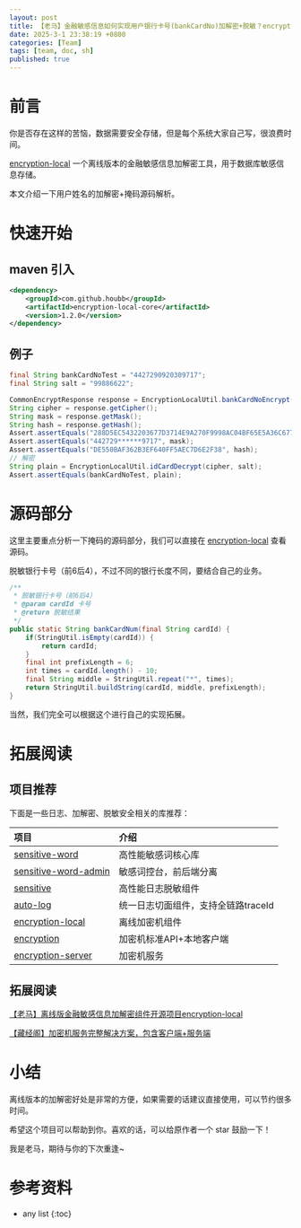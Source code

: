```yaml
---
layout: post
title: 【老马】金融敏感信息如何实现用户银行卡号(bankCardNo)加解密+脱敏？encryption-local 使用及源码介绍
date: 2025-3-1 23:38:19 +0800
categories: [Team]
tags: [team, doc, sh]
published: true
---
```


# 前言

你是否存在这样的苦恼，数据需要安全存储，但是每个系统大家自己写，很浪费时间。

[encryption-local](https://github.com/houbb/encryption-local) 一个离线版本的金融敏感信息加解密工具，用于数据库敏感信息存储。

本文介绍一下用户姓名的加解密+掩码源码解析。

# 快速开始 

## maven 引入 

```xml
<dependency>
    <groupId>com.github.houbb</groupId>
    <artifactId>encryption-local-core</artifactId>
    <version>1.2.0</version>
</dependency>
```

## 例子

```java
final String bankCardNoTest = "4427290920309717";
final String salt = "99886622";

CommonEncryptResponse response = EncryptionLocalUtil.bankCardNoEncrypt(bankCardNoTest, salt);
String cipher = response.getCipher();
String mask = response.getMask();
String hash = response.getHash();
Assert.assertEquals("288D5EC5432203677D3714E9A270F9998AC04BF65E5A36C6773187A4239D05EE", cipher);
Assert.assertEquals("442729******9717", mask);
Assert.assertEquals("DE550BAF362B3EF640FF5AEC7D6E2F38", hash);
// 解密
String plain = EncryptionLocalUtil.idCardDecrypt(cipher, salt);
Assert.assertEquals(bankCardNoTest, plain);
```

# 源码部分

这里主要重点分析一下掩码的源码部分，我们可以直接在 [encryption-local](https://github.com/houbb/encryption-local) 查看源码。

脱敏银行卡号（前6后4），不过不同的银行长度不同，要结合自己的业务。

```java
/**
 * 脱敏银行卡号（前6后4）
 * @param cardId 卡号
 * @return 脱敏结果
 */
public static String bankCardNum(final String cardId) {
    if(StringUtil.isEmpty(cardId)) {
        return cardId;
    }
    final int prefixLength = 6;
    int times = cardId.length() - 10;
    final String middle = StringUtil.repeat("*", times);
    return StringUtil.buildString(cardId, middle, prefixLength);
}
```

当然，我们完全可以根据这个进行自己的实现拓展。

# 拓展阅读

## 项目推荐

下面是一些日志、加解密、脱敏安全相关的库推荐：

| 项目                                                                    | 介绍                    |
|:----------------------------------------------------------------------|:----------------------|
| [sensitive-word](https://github.com/houbb/sensitive-word)             | 高性能敏感词核心库             |
| [sensitive-word-admin](https://github.com/houbb/sensitive-word-admin) | 敏感词控台，前后端分离           |
| [sensitive](https://github.com/houbb/sensitive)                       | 高性能日志脱敏组件             |
| [auto-log](https://github.com/houbb/auto-log)                         | 统一日志切面组件，支持全链路traceId |
| [encryption-local](https://github.com/houbb/encryption-local)         | 离线加密机组件               |
| [encryption](https://mp.weixin.qq.com/s/2LQuKvll9EIn6pyFjhwacw)         | 加密机标准API+本地客户端        |
| [encryption-server](https://mp.weixin.qq.com/s/2LQuKvll9EIn6pyFjhwacw)        | 加密机服务                 |

## 拓展阅读

[【老马】离线版金融敏感信息加解密组件开源项目encryption-local](https://mp.weixin.qq.com/s/ba99l_NUHW6Zv8BCBAqfzg)

[【藏经阁】加密机服务完整解决方案，包含客户端+服务端](https://mp.weixin.qq.com/s/2LQuKvll9EIn6pyFjhwacw)

# 小结

离线版本的加解密好处是非常的方便，如果需要的话建议直接使用，可以节约很多时间。

希望这个项目可以帮助到你。喜欢的话，可以给原作者一个 star 鼓励一下！

我是老马，期待与你的下次重逢~

# 参考资料

* any list
{:toc}